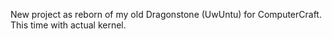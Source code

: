 New project as reborn of my old Dragonstone (UwUntu) for ComputerCraft.
This time with actual kernel.
